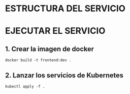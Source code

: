 # ESTRUCTURA DEL SERVICIO

# EJECUTAR EL SERVICIO

## 1. Crear la imagen de docker

    docker build -t frontend:dev .

## 2. Lanzar los servicios de Kubernetes

    kubectl apply -f .
